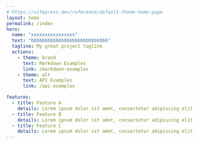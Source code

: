 ```yaml
---
# https://vitepress.dev/reference/default-theme-home-page
layout: home
permalink: /index
hero:
  name: "xxxxxxxxxxxxxxxx"
  text: "bbbbbbbbbbbbbbbbbbbbbbbbbbbb"
  tagline: My great project tagline
  actions:
    - theme: brand
      text: Markdown Examples
      link: /markdown-examples
    - theme: alt
      text: API Examples
      link: /api-examples

features:
  - title: Feature A
    details: Lorem ipsum dolor sit amet, consectetur adipiscing elit
  - title: Feature B
    details: Lorem ipsum dolor sit amet, consectetur adipiscing elit
  - title: Feature C
    details: Lorem ipsum dolor sit amet, consectetur adipiscing elit
---
```


